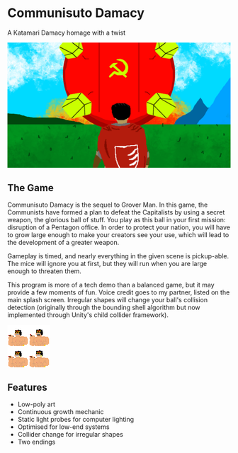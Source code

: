 # Communisuto Damacy
A Katamari Damacy homage with a twist

<img src="Assets/Textures/goodEnd.png?raw=true"/>

## The Game

Communisuto Damacy is the sequel to Grover Man. In this game, the Communists have formed a plan to defeat the Capitalists by using a secret weapon, the glorious ball of stuff. You play as this ball in your first mission: disruption of a Pentagon office. In order to protect your nation, you will have to grow large enough to make your creators see your use, which will lead to the development of a greater weapon. 

Gameplay is timed, and nearly everything in the given scene is pickup-able. The mice will ignore you at first, but they will run when you are large enough to threaten them. 

This program is more of a tech demo than a balanced game, but it may provide a few moments of fun. Voice credit goes to my partner, listed on the main splash screen. Irregular shapes will change your ball's collision detection (originally through the bounding shell algorithm but now implemented through Unity's child collider framework).

<img src="Assets/Textures/voiceOverSprites.png?raw=true"/>

## Features
* Low-poly art
* Continuous growth mechanic
* Static light probes for computer lighting
* Optimised for low-end systems
* Collider change for irregular shapes
* Two endings
